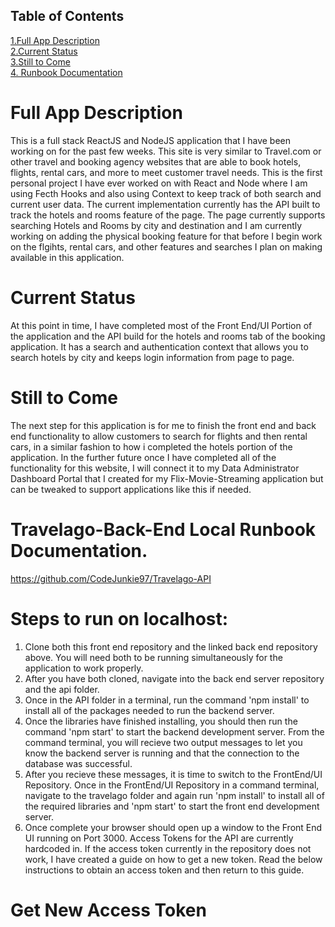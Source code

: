 ## Table of Contents
[1.Full App Description](#full-app-description)\
[2.Current Status](#current-status)\
[3.Still to Come](#still-to-come)\
[4. Runbook Documentation](#steps-to-run-on-localhost)

# Full App Description
This is a full stack ReactJS and NodeJS application that I have been working on for the past few weeks. This site is very similar to Travel.com or other travel and booking agency websites that are able to book hotels, flights, rental cars, and more to meet customer travel needs. This is the first personal project I have ever worked on with React and Node where I am using Fecth Hooks and also using Context to keep track of both search and current user data. The current implementation currently has the API built to track the hotels and rooms feature of the page. The page currently supports searching Hotels and Rooms by city and destination and I am currently working on adding the physical booking feature for that before I begin work on the flgihts, rental cars, and other features and searches I plan on making available in this application. 

# Current Status
At this point in time, I have completed most of the Front End/UI Portion of the application and the API build for the hotels and rooms tab of the booking application. It has a search and authentication context that allows you to search hotels by city and keeps login information from page to page.

# Still to Come
The next step for this application is for me to finish the front end and back end functionality to allow customers to search for flights and then rental cars, in a similar fashion to how i completed the hotels portion of the application. In the further future once I have completed all of the functionality for this website, I will connect it to my Data Administrator Dashboard Portal that I created for my Flix-Movie-Streaming application but can be tweaked to support applications like this if needed.
# Travelago-Back-End Local Runbook Documentation.
https://github.com/CodeJunkie97/Travelago-API

# Steps to run on localhost:
1. Clone both this front end repository and the linked back end repository above. You will need both to be running simultaneously for the application to work properly.
2. After you have both cloned, navigate into the back end server repository and the api folder.
3. Once in the API folder in a terminal, run the command 'npm install' to install all of the packages needed to run the backend server.
4. Once the libraries have finished installing, you should then run the command 'npm start' to start the backend development server. From the command terminal, you will recieve two output messages to let you know the backend server is running and that the connection to the database was successful.
5. After you recieve these messages, it is time to switch to the FrontEnd/UI Repository. Once in the FrontEnd/UI Repository in a command terminal, navigate to the travelago folder and again run 'npm install' to install all of the required libraries and 'npm start' to start the front end development server.
6. Once complete your browser should open up a window to the Front End UI running on Port 3000. Access Tokens for the API are currently hardcoded in. If the access token currently in the repository does not work, I have created a guide on how to get a new token. Read the below instructions to obtain an access token and then return to this guide.


# Get New Access Token
